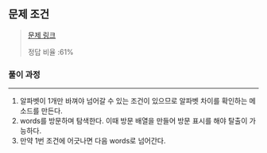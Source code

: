 ## 문제 조건

> [문제 링크]([https://school.programmers.co.kr/learn/courses/30/lessons/42898?language=java](https://school.programmers.co.kr/learn/courses/30/lessons/43163))
> 
> 
> 정답 비율 :61%
> 

### 풀이 과정

---

1. 알파벳이 1개만 바껴야 넘어갈 수 있는 조건이 있으므로 알파벳 차이를 확인하는 메소드를 만든다.
2. words를 방문하며 탐색한다. 이때 방문 배열을 만들어 방문 표시를 해야 탈출이 가능하다.
3. 만약 1번 조건에 어긋나면 다음 words로 넘어간다.
